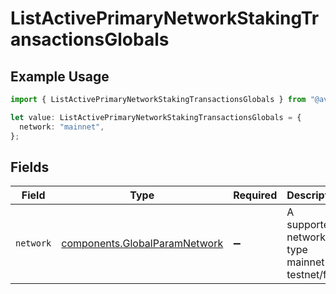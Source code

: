 # ListActivePrimaryNetworkStakingTransactionsGlobals

## Example Usage

```typescript
import { ListActivePrimaryNetworkStakingTransactionsGlobals } from "@avalanche-sdk/devtools/models/operations";

let value: ListActivePrimaryNetworkStakingTransactionsGlobals = {
  network: "mainnet",
};
```

## Fields

| Field                                                                          | Type                                                                           | Required                                                                       | Description                                                                    | Example                                                                        |
| ------------------------------------------------------------------------------ | ------------------------------------------------------------------------------ | ------------------------------------------------------------------------------ | ------------------------------------------------------------------------------ | ------------------------------------------------------------------------------ |
| `network`                                                                      | [components.GlobalParamNetwork](../../models/components/globalparamnetwork.md) | :heavy_minus_sign:                                                             | A supported network type mainnet or testnet/fuji.                              | mainnet                                                                        |